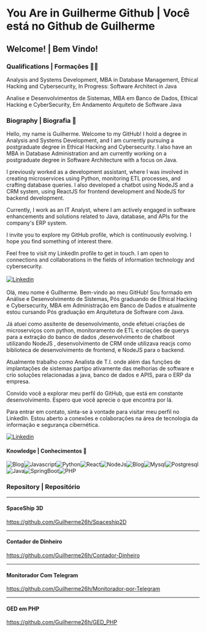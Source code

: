 # You Are in Guilherme Github | Você está no Github de Guilherme
## Welcome! | Bem Vindo!

### Qualifications | Formações 👩‍💻 

  Analysis and Systems Development, MBA in Database Management, Ethical Hacking and Cybersecurity, In Progress: Software Architect in Java
 

  Analise e Desenvolvimentos de Sistemas, MBA em Banco de Dados, Ethical Hacking e CyberSecurity, Em Andamento Arquiteto de Software Java

### Biography | Biografia 📝 

  Hello, my name is Guilherme. Welcome to my GitHub! I hold a degree in Analysis and Systems Development, and I am currently pursuing a postgraduate degree in Ethical Hacking and Cybersecurity. I also have an MBA in Database Administration and am currently working on a postgraduate degree in Software Architecture with a focus on Java.

  I previously worked as a development assistant, where I was involved in creating microservices using Python, monitoring ETL processes, and crafting database queries. I also developed a chatbot using NodeJS and a CRM system, using ReactJS for frontend development and NodeJS for backend development.

  Currently, I work as an IT Analyst, where I am actively engaged in software enhancements and solutions related to Java, database, and APIs for the company's ERP system.

  I invite you to explore my GitHub profile, which is continuously evolving. I hope you find something of interest there.

  Feel free to visit my LinkedIn profile to get in touch. I am open to connections and collaborations in the fields of information technology and cybersecurity.<br/><br/>[![Linkedin](https://img.shields.io/badge/LinkedIn-0077B5?style=for-the-badge&logo=linkedin&logoColor=white)](https://www.linkedin.com/in/guilherme-henrique-de-sousa-jesus-27ab731b7/)
  <br/><br/>
  Olá, meu nome é Guilherme. Bem-vindo ao meu GitHub! Sou formado em Análise e Desenvolvimento de Sistemas, Pós graduando de Ethical Hacking e Cybersecurity,  MBA em Administração em Banco de Dados e atualmente estou cursando Pós graduação em Arquitetura de Software com Java.

  Já atuei como assitente de desenvolvimento, onde efetuei criações de microserviços com python, monitoramento de ETL e criações de querys para a extração do banco de dados ,desenvolvimento de chatboot utilizando NodeJS , desenvolvimento de CRM onde utilizava reacjs como biblioteca de desenvolvimento de frontend, e NodeJS para o backend. 

  Atualmente trabalho como Analista de T.I. onde além das funções de implantações de sistemas partipo ativamente das melhorias de software e crio soluções relacionadas a java, banco de dados e APIS, para o ERP da empresa.

Convido você a explorar meu perfil do GitHub, que está em constante desenvolvimento. Espero que você aprecie o que encontra por lá.

Para entrar em contato, sinta-se à vontade para visitar meu perfil no LinkedIn. Estou aberto a conexões e colaborações na área de tecnologia da informação e segurança cibernética.

[![Linkedin](https://img.shields.io/badge/LinkedIn-0077B5?style=for-the-badge&logo=linkedin&logoColor=white)](https://www.linkedin.com/in/guilherme-henrique-de-sousa-jesus-27ab731b7/)

  
#### Knowledge | Conhecimentos 🧠 
![Blog](https://img.shields.io/badge/CyberSecurity-B1361E?style=for-the-badge&logo=Codewars&logoColor=white)![Javascript](https://img.shields.io/badge/JavaScript-F7DF1E?style=for-the-badge&logo=javascript&logoColor=black)![Python](https://img.shields.io/badge/Python-14354C?style=for-the-badge&logo=python&logoColor=white)![React](https://img.shields.io/badge/React-20232A?style=for-the-badge&logo=react&logoColor=61DAFB)![NodeJs](https://img.shields.io/badge/Node.js-43853D?style=for-the-badge&logo=node.js&logoColor=white)![Blog](https://img.shields.io/badge/Linux-A81D33?style=for-the-badge&logo=Linux&logoColor=white)![Mysql](https://img.shields.io/badge/MySQL-005C84?style=for-the-badge&logo=mysql&logoColor=white)![Postgresql](https://img.shields.io/badge/PostgreSQL-316192?style=for-the-badge&logo=postgresql&logoColor=white)![Java](https://img.shields.io/badge/Java-ED8B00?style=for-the-badge&logo=openjdk&logoColor=white)![SpringBoot](https://img.shields.io/badge/Spring-6DB33F?style=for-the-badge&logo=spring&logoColor=white)![PHP](https://img.shields.io/badge/PHP-777BB4?style=for-the-badge&logo=php&logoColor=white)

### Repository | Repositório
<hr/>

#### SpaceShip 3D
 <a>https://github.com/Guilherme26h/Spaceship2D</a>
<hr/>

#### Contador de Dinheiro
<a>https://github.com/Guilherme26h/Contador-Dinheiro</a>
<hr/>

#### Monitorador Com Telegram
<a>https://github.com/Guilherme26h/Monitorador-por-Telegram</a>
<hr/>

#### GED em PHP
<a>https://github.com/Guilherme26h/GED_PHP</a>
  


  


 
